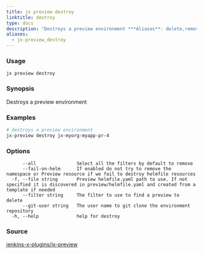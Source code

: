 ```yaml
---
title: jx preview destroy
linktitle: destroy
type: docs
description: "Destroys a preview environment ***Aliases**: delete,remove*"
aliases:
  - jx-preview_destroy
---
```


### Usage

```
jx preview destroy
```

### Synopsis

Destroys a preview environment

### Examples

  ```bash
  # destroys a preview environment
  jx-preview destroy jx-myorg-myapp-pr-4

  ```
### Options

```
      --all               Select all the filters by default to remove
      --fail-on-helm      If enabled do not try to remove the namespace or Preview resource if we fail to destroy helmfile resources
  -f, --file string       Preview helmfile.yaml path to use. If not specified it is discovered in preview/helmfile.yaml and created from a template if needed
      --filter string     The filter to use to find a preview to delete
      --git-user string   The user name to git clone the environment repository
  -h, --help              help for destroy
```



### Source

[jenkins-x-plugins/jx-preview](https://github.com/jenkins-x-plugins/jx-preview)
